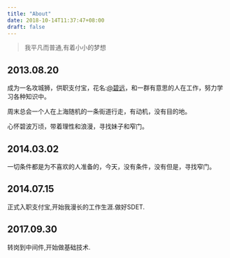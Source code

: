 ```yaml
---
title: "About"
date: 2018-10-14T11:37:47+08:00
draft: false
---
```


>我平凡而普通,有着小小的梦想

##  2013.08.20 ##


成为一名攻城狮，供职支付宝，花名:[@碧远](http://weibo.com/whereisdoor)，和一群有意思的人在工作，努力学习各种知识中。

周末总会一个人在上海随机的一条街道行走，有动机，没有目的地。

心怀碧波万顷，带着理性和浪漫，寻找妹子和窄门。

##  2014.03.02 ##

一切条件都是为不喜欢的人准备的，今天，没有条件，没有但是，寻找窄门。

## 2014.07.15 ##

正式入职支付宝,开始我漫长的工作生涯.做好SDET.

## 2017.09.30 ##

转岗到中间件,开始做基础技术.